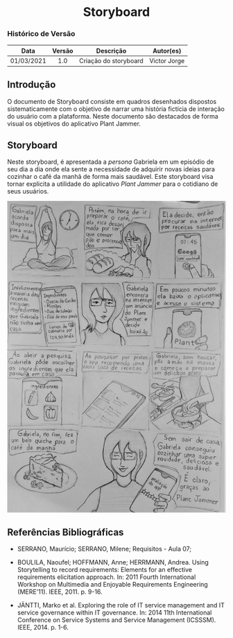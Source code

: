 # <center> Storyboard

### Histórico de Versão
|    Data    | Versão | Descrição             | Autor(es)       |
| :--------: | :----: | :-------------------: | :-------------: |
| 01/03/2021 |  1.0   | Criação do storyboard |   Victor Jorge  |

## Introdução

O documento de Storyboard consiste em quadros desenhados dispostos sistematicamente com o objetivo de narrar uma história fictícia de interação do usuário com a plataforma. Neste documento são destacados de forma visual os objetivos do aplicativo Plant Jammer.

## Storyboard

Neste storyboard, é apresentada a _persona_ Gabriela em um episódio de seu dia a dia onde ela sente a necessidade de adquirir novas ideias para cozinhar o café da manhã de forma mais saudável. Este storyboard visa tornar explicita a utilidade do aplicativo _Plant Jammer_ para o cotidiano de seus usuários.

![StoryBoard](../../assets/images/storyboard.jpg)

## Referências Bibliográficas

- SERRANO, Maurício; SERRANO, Milene; Requisitos - Aula 07;

- BOULILA, Naoufel; HOFFMANN, Anne; HERRMANN, Andrea. Using Storytelling to record requirements: Elements for an effective requirements elicitation approach. In: 2011 Fourth International Workshop on Multimedia and Enjoyable Requirements Engineering (MERE'11). IEEE, 2011. p. 9-16.

- JÄNTTI, Marko et al. Exploring the role of IT service management and IT service governance within IT governance. In: 2014 11th International Conference on Service Systems and Service Management (ICSSSM). IEEE, 2014. p. 1-6.
